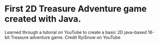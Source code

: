 # First 2D Treasure Adventure game created with Java.
Learned through a tutorial on YouTube to create a basic 2D java-based 16-bit Treasure adventure game.
Credit RyiSnow on YouTube
